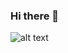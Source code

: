 ### Hi there 👋

![alt text]([http://url/to/img.png](https://pbs.twimg.com/media/FqDVgeOWwAIgMm9.jpg))
